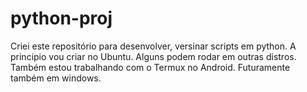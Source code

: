 # python-proj
Criei este repositório para desenvolver, versinar scripts em python.
A principio vou criar no Ubuntu.
Alguns podem rodar em outras distros.
Também estou trabalhando com o Termux no Android.
Futuramente também em windows.

